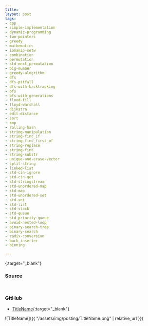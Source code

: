 ```yaml
---
title:
layout: post
tags:
- cpp
- simple-implementation
- dynamic-programming
- two-pointers
- greedy
- mathematics
- iomanip-setw
- combination
- permutation
- std-next_permutation
- big-number
- greedy-alogrithm
- dfs
- dfs-pitfall
- dfs-with-backtracking
- bfs
- bfs-with-generations
- flood-fill
- floyd-warshall
- dijkstra
- edit-distance
- sort
- kmp
- rolling-hash
- string-manipulation
- string-find_if
- string-find_first_of
- string-replace
- string-find
- string-substr
- unique-and-erase-vector
- split-string
- linked-list
- std-cin-ignore
- std-cin-get
- std-stringstream
- std-unordered-map
- std-map
- std-unordered-set
- std-set
- std-list
- std-stack
- std-queue
- std-priority-queue
- avoid-nested-loop
- binary-search-tree
- binary-search
- radix-conversion
- back_inserter
- binning

---
```


<https>{:target="_blank"}

### Source

```cpp



```

### GitHub

- [TitleName](<https://github.com/coolwindjo/algoguru/tree/master/_posts/Done/TitleName>){:target="_blank"}

![TitleName]({{ "/assets/img/posting/TitleName.png" | relative_url }})
